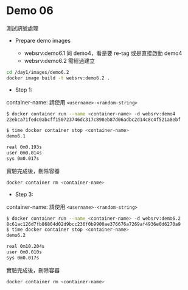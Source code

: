 # Demo 06

測試訊號處理

- Prepare demo images

  - websrv:demo6.1 同 demo4，看是要 re-tag 或是直接啟動 demo4
  - websrv:demo6.2 需經過建立

```bash
cd /day1/images/demo6.2
docker image build -t websrv:demo6.2 .
```

- Step 1:

container-name: 請使用 `<username>-<random-string>`

```bash
$ docker container run --name <container-name> -d websrv:demo4
22ebca71fedc0abcff150723746dc317c898eb87d06adbc2d14c8c4f521a8ebf

$ time docker container stop <container-name>
demo6.1

real 0m0.193s
user 0m0.014s
sys 0m0.017s
```

實驗完成後，刪除容器

```bash
docker container rm <container-name>
```

- Step 3:

container-name: 請使用 `<username>-<random-string>`

```bash
$ docker container run --name <container-name> -d websrv:demo6.2
8c61ac126d7fb86804d02d9bcc236f0b9900ae376676a7269af4936e0d6270a9
$ time docker container stop <container-name>
demo6.2

real 0m10.204s
user 0m0.010s
sys 0m0.017s
```

實驗完成後，刪除容器

```bash
docker container rm <container-name>
```
